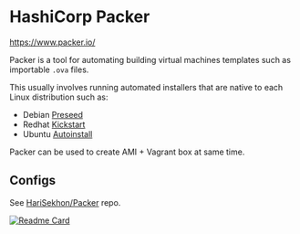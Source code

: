 # HashiCorp Packer

<https://www.packer.io/>

Packer is a tool for automating building virtual machines templates such as importable `.ova` files.

This usually involves running automated installers that are native to each Linux distribution such as:

- Debian [Preseed](debian.md#debian-preseeding---automated-installations)
- Redhat [Kickstart](redhat.md#kickstart---automated-installations)
- Ubuntu [Autoinstall](ubuntu.md#autoinstall---automated-installations)

Packer can be used to create AMI + Vagrant box at same time.

## Configs

See [HariSekhon/Packer](https://github.com/HariSekhon/Packer) repo.

[![Readme Card](https://github-readme-stats.vercel.app/api/pin/?username=HariSekhon&repo=Packer&theme=ambient_gradient&description_lines_count=3)](https://github.com/HariSekhon/Packer)
